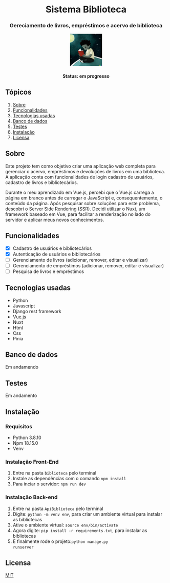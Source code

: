 <h1 align="center">Sistema Biblioteca</h1>

<h3 align="center">Gereciamento de livros, empréstimos e acervo de biblioteca</h3>

<div align="center">

<img src="https://github.com/SobrancelhaDoDragao/Sistema-Biblioteca/blob/master/biblioteca/assets/img/meninoLendo.png" alt="Menino lendo um livro na lua" width="100">

</div>

<h4 align="center">Status: em progresso</h4>

## Tópicos

1. [Sobre](#sobre)
2. [Funcionalidades](#funcionalidades)
3. [Tecnologias usadas](#tecnologias-usadas) 
4. [Banco de dados](#banco-de-dados)
5. [Testes](#testes)
6. [Instalação](#instalação)
7. [Licensa](#licensa)

## Sobre

Este projeto tem como objetivo criar uma aplicação web completa para gerenciar o acervo, empréstimos e devoluções de livros em uma biblioteca. A aplicação conta com funcionalidades de login cadastro de usuários, cadastro de livros e bibliotecários.

Durante o meu aprendizado em Vue.js, percebi que o Vue.js carrega a página em branco antes de carregar o JavaScript e, consequentemente, o conteúdo da página. Após pesquisar sobre soluções para este problema, descobri o Server Side Rendering (SSR). Decidi utilizar o Nuxt, um framework baseado em Vue, para facilitar a renderização no lado do servidor e aplicar meus novos conhecimentos.

## Funcionalidades

- [x] Cadastro de usuários e bibliotecários
- [x] Autenticação de usuários e bibliotecários
- [ ] Gerenciamento de livros (adicionar, remover, editar e visualizar)
- [ ] Gerenciamento de empréstimos (adicionar, remover, editar e visualizar)
- [ ] Pesquisa de livros e empréstimos

## Tecnologias usadas

- Python
- Javascript
- Django rest framework
- Vue.js
- Nuxt
- Html 
- Css
- Pinia

## Banco de dados

Em andamendo

## Testes

Em andamento

## Instalação

### Requisitos

  - Python 3.8.10
  - Npm 18.15.0
  - Venv
  
### Instalação Front-End

1. Entre na pasta <code>biblioteca</code> pelo terminal
2. Instale as dependências com o comando <code>npm install</code> 
3. Para inciar o servidor: <code>npm run dev</code>

### Instalação Back-end

1. Entre na pasta <code>ApiBiblioteca</code> pelo terminal
2. Digite: <code>python -m venv env</code>, para criar um ambiente virtual para instalar as bibliotecas
3. Ative o ambiente virtual: <code>source env/bin/activate</code>
4. Agora digite: <code>pip install -r requirements.txt</code>, para instalar as bibliotecas
5. E finalmente rode o projeto:<code>python manage.py runserver</code>

## Licensa

[MIT](https://github.com/SobrancelhaDoDragao/Sistema-Biblioteca/blob/master/LICENSE.md)
